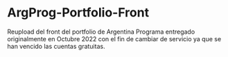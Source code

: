 # ArgProg-Portfolio-Front
Reupload del front del portfolio de Argentina Programa entregado originalmente en Octubre 2022 con el fin de cambiar de servicio ya que se han vencido las cuentas gratuitas.
